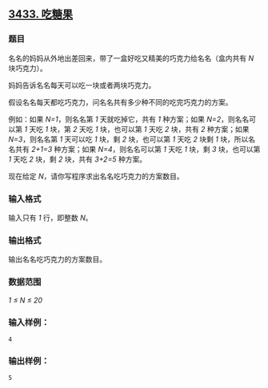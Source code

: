 ## [3433. 吃糖果](https://www.acwing.com/problem/content/3436/)

### 题目

名名的妈妈从外地出差回来，带了一盒好吃又精美的巧克力给名名（盒内共有 *N* 块巧克力）。

妈妈告诉名名每天可以吃一块或者两块巧克力。

假设名名每天都吃巧克力，问名名共有多少种不同的吃完巧克力的方案。

例如：如果 *N=1*，则名名第 *1* 天就吃掉它，共有 *1* 种方案；如果 *N=2*，则名名可以第 *1* 天吃 *1* 块，第 *2* 天吃 *1* 块，也可以第 *1* 天吃 *2* 块，共有 *2* 种方案；如果 *N=3*，则名名第 *1* 天可以吃 *1* 块，剩 *2* 块，也可以第 *1* 天吃 *2* 块剩 *1* 块，所以名名共有 *2+1=3* 种方案；如果 *N=4*，则名名可以第 *1* 天吃 *1* 块，剩 *3* 块，也可以第 *1* 天吃 *2* 块，剩 *2* 块，共有 *3+2=5* 种方案。

现在给定 *N*，请你写程序求出名名吃巧克力的方案数目。

### 输入格式

输入只有 *1* 行，即整数 *N*。

### 输出格式

输出名名吃巧克力的方案数目。

### 数据范围

*1 ≤ N ≤ 20*

### 输入样例：

```
4
```

### 输出样例：

```
5
```
